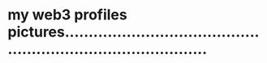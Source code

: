 # my web3 profiles pictures...................................................................................
